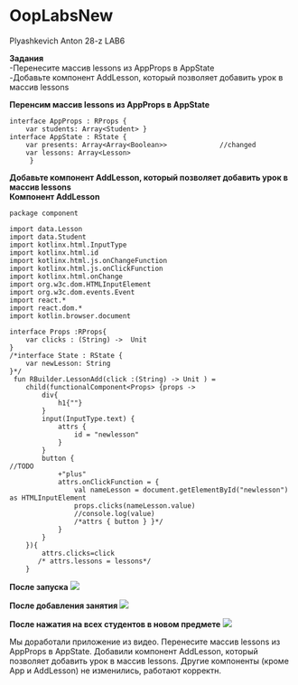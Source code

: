 # OopLabsNew
Plyashkevich Anton 28-z
LAB6

**Задания**
<br> -Перенесите массив lessons из AppProps в AppState
<br> -Добавьте компонент AddLesson, который позволяет добавить урок в массив lessons

**Перенсим массив lessons из AppProps в AppState**
```
interface AppProps : RProps {
    var students: Array<Student> }
interface AppState : RState {
    var presents: Array<Array<Boolean>>             //changed
    var lessons: Array<Lesson>
     }

```
**Добавьте компонент AddLesson, который позволяет добавить урок в массив lessons**
**<br>Компонент AddLesson**
```
package component

import data.Lesson
import data.Student
import kotlinx.html.InputType
import kotlinx.html.id
import kotlinx.html.js.onChangeFunction
import kotlinx.html.js.onClickFunction
import kotlinx.html.onChange
import org.w3c.dom.HTMLInputElement
import org.w3c.dom.events.Event
import react.*
import react.dom.*
import kotlin.browser.document

interface Props :RProps{
    var clicks : (String) ->  Unit
}
/*interface State : RState {
    var newLesson: String
}*/
 fun RBuilder.LessonAdd(click :(String) -> Unit ) =
    child(functionalComponent<Props> {props ->
        div{
            h1{""}
        }
        input(InputType.text) {
            attrs {
                id = "newlesson"
            }
        }
        button {                                                                              //TODO
            +"plus"
            attrs.onClickFunction = {
                val nameLesson = document.getElementById("newlesson") as HTMLInputElement
                props.clicks(nameLesson.value)
                //console.log(value)
                /*attrs { button } }*/
            }
        }
    }){
        attrs.clicks=click
       /* attrs.lessons = lessons*/
    }
```


 **После запуска**
<img src=https://cdn.discordapp.com/attachments/407510344509030400/698845633792049162/unknown.png>

**После добавления занятия**
<img src=https://cdn.discordapp.com/attachments/407510344509030400/698846271695224862/unknown.png>

**После нажатия на всех студентов в новом предмете**
<img src=https://cdn.discordapp.com/attachments/407510344509030400/698846631914635364/unknown.png>


Мы доработали приложение из видео. Перенесите массив lessons из AppProps в AppState. Добавили компонент AddLesson, который позволяет добавить урок в массив lessons. Другие компоненты (кроме App и AddLesson) не изменились, работают корректн.
